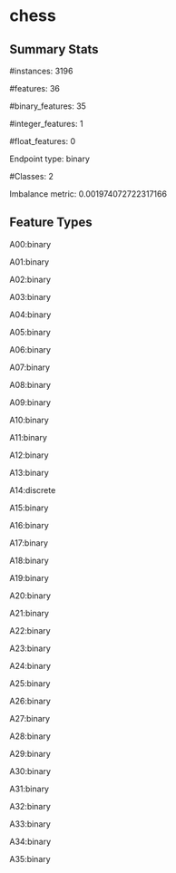 # chess

## Summary Stats

#instances: 3196

#features: 36

  #binary_features: 35

  #integer_features: 1

  #float_features: 0

Endpoint type: binary

#Classes: 2

Imbalance metric: 0.001974072722317166

## Feature Types

 A00:binary

A01:binary

A02:binary

A03:binary

A04:binary

A05:binary

A06:binary

A07:binary

A08:binary

A09:binary

A10:binary

A11:binary

A12:binary

A13:binary

A14:discrete

A15:binary

A16:binary

A17:binary

A18:binary

A19:binary

A20:binary

A21:binary

A22:binary

A23:binary

A24:binary

A25:binary

A26:binary

A27:binary

A28:binary

A29:binary

A30:binary

A31:binary

A32:binary

A33:binary

A34:binary

A35:binary

